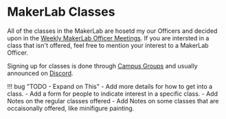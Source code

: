 # MakerLab Classes
All of the classes in the MakerLab are hosetd my our Officers and decided upon in the [Weekly MakerLab Officer Meetings](officer_weekly_meetings.md). If you are intersted in a class that isn't offered, feel free to mention your interest to a MakerLab Officer.

Signing up for classes is done through [Campus Groups](get_connected.md#join-campus-groups) and usually announced on [Discord](get_connected.md#join-discord).

!!! bug "TODO - Expand on This"
    - Add more details for how to get into a class. 
    - Add a form for people to indicate interest in a specific class.
    - Add Notes on the regular classes offered
    - Add Notes on some classes that are occaisonally offered, like minifigure painting.